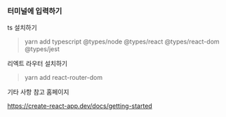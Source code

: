### 터미널에 입력하기

ts 설치하기

> yarn add typescript @types/node @types/react @types/react-dom @types/jest

리엑트 라우터 설치하기

> yarn add react-router-dom

기타 사항 참고 홈페이지

https://create-react-app.dev/docs/getting-started
